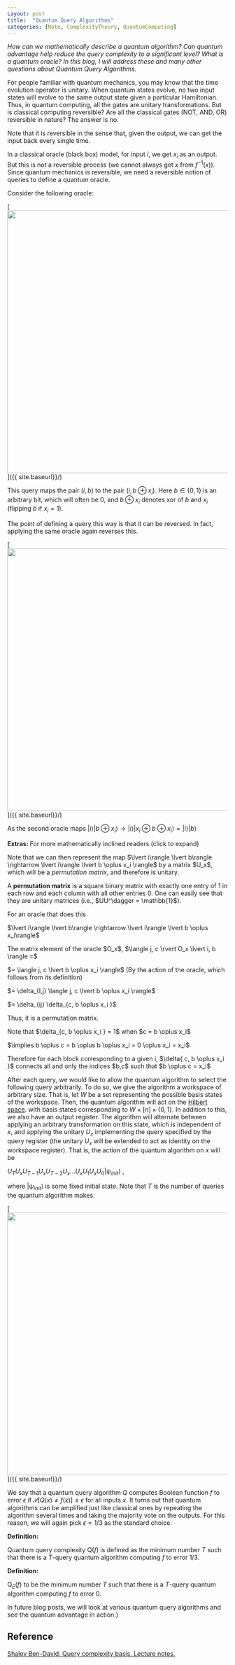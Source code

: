 ```yaml
---
Layout: post
title:  "Quantum Query Algorithms"
categories: [Note, ComplexityTheory, QuantumComputing]
---
```


*How can we mathematically describe a quantum algorithm? Can quantum advantage help reduce the query complexity to a significant level? What is a quantum oracle? In this blog, I will address these and many other questions about Quantum Query Algorithms.*

For people familiar with quantum mechanics, you may know that the time evolution operator is unitary. When quantum states evolve, no two input states will evolve to the same output state given a particular Hamiltonian. Thus, in quantum computing, all the gates are unitary transformations. But is classical computing reversible? Are all the classical gates (NOT, AND, OR) reversible in nature? The answer is no.

<div class="hint-box info">
  <div class="hint-box-header">
  Note that it is reversible in the sense that, given the output, we can get the input back every single time. 
  </div>
</div>


In a classical oracle (black box) model, for input $i$, we get $x_i$ as an output. But this is not a reversible process (we cannot always get $x$ from $f^{-1}(x)$). Since quantum mechanics is reversible, we need a reversible notion of queries to define a quantum oracle. 


Consider the following oracle:

[<img src="{{ site.baseurl}}/images/Post6/P6_1.png" alt="" width="600" />]({{ site.baseurl}}/)

This query maps the pair $(i, b)$ to the pair $(i, b \oplus x_i)$. Here $b \in \{ 0, 1\}$ is an arbitrary bit, which will often be 0, and $b \oplus x_i$ denotes xor of $b$ and $x_i$ (flipping $b$ if $x_i = 1$). 


The point of defining a query this way is that it can be reversed. In fact, applying the same oracle again reverses this.

[<img src="{{ site.baseurl}}/images/Post6/P6_2.png" alt="" width="600" />]({{ site.baseurl}}/)

As the second oracle maps $\lvert i \rangle \lvert b \oplus x_i \rangle \rightarrow \lvert i \rangle \lvert x_i \oplus b \oplus x_i\rangle = \lvert  i\rangle \lvert b \rangle$

<div class="hint-box info">
  <div class="hint-box-header">
    <strong> Extras: </strong> For more mathematically inclined readers (click to expand)
  </div>
  <div class="hint-box-content">

<p> Note that we can then represent the map $\lvert  i\rangle \lvert b\rangle \rightarrow \lvert i\rangle \lvert b \oplus x_i \rangle$ by a matrix $U_x$, which will be a <i>permutation matrix</i>, and therefore is unitary. </p>


<p> A <b>permutation matrix</b> is a square binary matrix with exactly one entry of 1 in each row and each column with all other entries 0. One can easily see that they are unitary matrices (i.e., $UU^\dagger = \mathbb{1}$). </p>


<p> For an oracle that does this </p>


<p> $\lvert i\rangle \lvert b\rangle \rightarrow \lvert i\rangle \lvert b \oplus x_i\rangle$ </p>


<p> The matrix element of the oracle $O_x$, $\langle j, c \rvert O_x \lvert i, b \rangle =$ </p>


<p> $= \langle j, c \lvert b \oplus x_i \rangle$ (By the action of the oracle, which follows from its definition) </p>


<p> $= \delta_{I,j} \langle j, c \lvert b \oplus x_i \rangle$ </p>


<p> $= \delta_{ij} \delta_{c, b \oplus x_i }$ </p>


<p> Thus, it is a permutation matrix. </p>


<p> Note that $\delta_{c, b \oplus x_i } = 1$ when $c = b \oplus x_i$ </p>


<p> $\implies b \oplus c = b \oplus b \oplus x_i = 0 \oplus x_i = x_i$ </p>


<p> Therefore for each block corresponding to a given i, $\delta{ c, b \oplus x_i }$ connects all and only the indices $b,c$ such that $b \oplus c = x_i$ </p>
    
  </div>
</div>

After each query, we would like to allow the quantum algorithm to select the following query arbitrarily. To do so, we give the algorithm a workspace of arbitrary size. That is, let $W$ be a set representing the possible basis states of the workspace. Then, the quantum algorithm will act on the [Hilbert space](https://en.wikipedia.org/wiki/Hilbert_space#:~:text=Formally%2C%20a%20Hilbert%20space%20is,point%20in%20a%20Hilbert%20space). with basis states corresponding to $W \times [n] \times \{ 0, 1\}$. In addition to this, we also have an output register. The algorithm will alternate between applying an arbitrary transformation on this state, which is independent of $x$, and applying the unitary $U_x$ implementing the query specified by the query register (the unitary $U_x$ will be extended to act as identity on the workspace register). That is, the action of the quantum algorithm on $x$ will be


$U_T U_x U_{T-1} U_x U_{T-2} U_x \dots U_x U_1 U_x U_0 \lvert \psi_{init}\rangle$ ,


where $\lvert \psi_{init}\rangle$ is some fixed initial state. Note that $T$ is the number of queries the quantum algorithm makes.


[<img src="{{ site.baseurl}}/images/Post6/P6_3.png" alt="" width="600" />]({{ site.baseurl}}/)

We say that a quantum query algorithm $Q$ computes Boolean function $f$ to error $\epsilon$ if $\mathcal{P}[Q(x) \not = f(x)] \leq \epsilon$ for all inputs $x$. It turns out that quantum algorithms can be amplified just like classical ones by repeating the algorithm several times and taking the majority vote on the outputs. For this reason, we will again pick $\epsilon = 1/3$ as the standard choice.


**Definition:**

Quantum query complexity $\mathrm{Q}(f)$ is defined as the minimum number $T$ such that there is a $T$-query quantum algorithm computing $f$ to error 1/3.

**Definition:**

$\mathrm{Q}_E(f)$ to be the minimum number $T$ such that there is a $T$-query quantum algorithm computing $f$ to error 0.

In future blog posts, we will look at various quantum query algorithms and see the quantum advantage in action:)

## Reference

[Shalev Ben-David. Query complexity basis. Lecture notes.](https://cs.uwaterloo.ca/~s4bendav/CS860S20.html)
